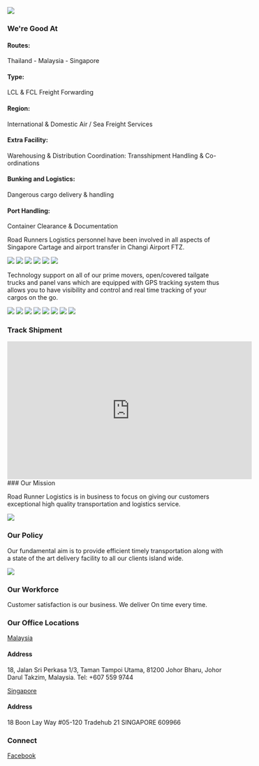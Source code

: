
<img src= 
"https://scontent.fszb1-1.fna.fbcdn.net/v/t1.0-9/fr/cp0/e15/q65/10494713_406815229458378_6626168703194211090_n.jpg?oh=82508206d4583ada05dce71f368de376&oe=5B3CF6D6">

### We're Good At

#### Routes: 
Thailand - Malaysia - Singapore 
#### Type: 
LCL & FCL Freight Forwarding 
#### Region: 
International & Domestic Air / Sea Freight Services 
#### Extra Facility: 
Warehousing & Distribution 
Coordination: Transshipment Handling & Co-ordinations
#### Bunking and Logistics: 
Dangerous cargo delivery & handling 
#### Port Handling: 
Container Clearance & Documentation

Road Runners Logistics personnel have been involved in all aspects of Singapore Cartage and airport transfer in Changi Airport FTZ.

<img src="https://scontent.fszb1-1.fna.fbcdn.net/v/t31.0-8/fr/cp0/e15/q65/882416_219972831475953_1083828457_o.jpg?_nc_cat=0&oh=7f83cd77a7d50dcd8799d029ed3859f5&oe=5B3E0D69">

<img src="https://scontent.fszb1-1.fna.fbcdn.net/v/t31.0-8/fr/cp0/e15/q65/894556_219972154809354_1275602076_o.jpg?oh=42e25dd8b8c13eb91a8c30c888cfc5e8&oe=5B3C7582">

<img src="https://scontent.fszb1-1.fna.fbcdn.net/v/t31.0-8/fr/cp0/e15/q65/894414_219972508142652_1946192806_o.jpg?oh=b3c8ae6466893ffd26463e7bf12b1734&oe=5B2E060E">

<img src="https://scontent.fszb1-1.fna.fbcdn.net/v/t31.0-8/fr/cp0/e15/q65/892327_219973711475865_144381385_o.jpg?oh=e6c3734bdfaf5da6ffbc61cbeb1d343f&oe=5B38F889">

<img src="https://scontent.fszb1-1.fna.fbcdn.net/v/t31.0-8/fr/cp0/e15/q65/665771_165544480252122_313346264_o.jpg?oh=11e12edec94d9b466f0849b8519dd3ee&oe=5B35C601">

<img src="https://scontent.fszb1-1.fna.fbcdn.net/v/t1.0-9/fr/cp0/e15/q65/66559_153618801444690_1953227801_n.jpg?oh=43d912271e1f3a99ca48ae6e5fda9f18&oe=5B2C170F">

Technology support on all of our prime movers, open/covered tailgate trucks and panel vans which are equipped with GPS tracking system thus allows you to have visibility and control and real time tracking of your cargos on the go. 

<img src="https://scontent.fszb1-1.fna.fbcdn.net/v/t31.0-8/fr/cp0/e15/q65/220606_219974681475768_1873395751_o.jpg?oh=f00126cca5885c3d4cbe36c92e46b65b&oe=5B490C85">

<img src="https://scontent.fszb1-1.fna.fbcdn.net/v/t31.0-8/fr/cp0/e15/q65/892327_219973711475865_144381385_o.jpg?oh=e6c3734bdfaf5da6ffbc61cbeb1d343f&oe=5B38F889">

<img src="https://scontent.fszb1-1.fna.fbcdn.net/v/t31.0-8/fr/cp0/e15/q65/178240_165545033585400_256983551_o.jpg?oh=9de59dcd93d2ca2af8c9db1f159407c8&oe=5B4967EB">

<img src="https://scontent.fszb1-1.fna.fbcdn.net/v/t31.0-8/fr/cp0/e15/q65/664374_165545953585308_1378172855_o.jpg?oh=ed26a8aa29a0a87258af46a203edb011&oe=5B33438B">

<img src="https://scontent.fszb1-1.fna.fbcdn.net/v/t1.0-9/fr/cp0/e15/q65/523513_165545730251997_1071726371_n.jpg?oh=cd17a5056f64a0a1f0113c4efbe33831&oe=5B32A51D">

<img src="https://scontent.fszb1-1.fna.fbcdn.net/v/t31.0-8/fr/cp0/e15/q65/178259_165543570252213_1867411073_o.jpg?oh=39705831a04e7ae02828c41ac08a95bd&oe=5B37F8C9">

<img src="https://scontent.fszb1-1.fna.fbcdn.net/v/t31.0-8/fr/cp0/e15/q65/131717_165544303585473_935311603_o.jpg?oh=7866bbf48920538346d277953fd1d2ad&oe=5B3AF869">

<img src="https://scontent.fszb1-1.fna.fbcdn.net/v/t31.0-8/fr/cp0/e15/q65/882888_219974471475789_1538169954_o.jpg?oh=9afc7d19d4771e1b05ed564ac5df880a&oe=5B4A99F3">

<img srv="https://scontent.fszb1-1.fna.fbcdn.net/v/t1.0-9/fr/cp0/e15/q65/379171_165544416918795_1692822194_n.jpg?oh=aa91b0f04e2b14fbacab205070e37d45&oe=5B00D38D">

### Track Shipment 
<iframe width= "560" height="315" align= "left" src="https://roadrunner2018.aftership.com" frameborder="0" allowfullscreen></iframe>
### Our Mission

Road Runner Logistics is in business to focus on giving our customers exceptional high quality transportation and logistics service.

<img src="http://www.roadrunners.com.sg/images/family.jpg">

### Our Policy

Our fundamental aim is to provide efficient timely transportation along with a state of the art delivery facility to all our clients island wide.

<img src="http://www.roadrunners.com.sg/images/group.JPG?Action=thumbnail&algorithm=fill_proportional&width=400&height=200">

### Our Workforce

Customer satisfaction is our business. We deliver On time every time.

### Our Office Locations

[Malaysia](https://www.google.com/maps/search/18,+Jalan+Perkasa+1%2F3,+Taman+Tampoi+Utama,++81200+Johor/@43.5942335,-72.2594197,7.75z)
#### Address
18, Jalan Sri Perkasa 1/3, 
Taman Tampoi Utama, 
81200 Johor Bharu,
Johor Darul Takzim,
Malaysia.
Tel: +607 559 9744

[Singapore](https://www.google.com/maps/search/18+Boon+Lay+Way+%2305-120+Tradehub+21+SINGAPORE+609966/@1.3278038,103.7536736,17z) 
#### Address
18 Boon Lay Way
#05-120 Tradehub 21
SINGAPORE 609966
### Connect
[Facebook](https://www.facebook.com/Roadrunner-Logistics-M-Sdn-Bhd-153610754778828)

